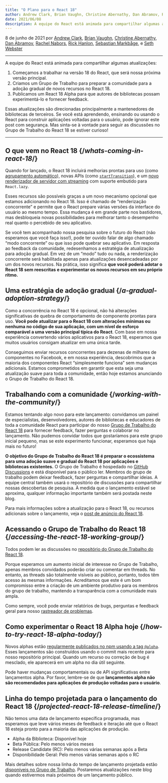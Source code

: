 ```yaml
---
title: "O Plano para o React 18"
author: Andrew Clark, Brian Vaughn, Christine Abernathy, Dan Abramov, Rachel Nabors, Rick Hanlon, Sebastian Markbage, e Seth Webster
date: 2021/06/08
description: A equipe do React está animada para compartilhar algumas atualizações. Começamos a trabalhar na versão 18 do React, que será nossa próxima versão principal. Criamos um Grupo de Trabalho para preparar a comunidade para a adoção gradual de novos recursos no React 18. Publicamos um React 18 Alpha para que autores de bibliotecas possam experimentá-lo e fornecer feedback...
---
```


8 de junho de 2021 por [Andrew Clark](https://twitter.com/acdlite), [Brian Vaughn](https://github.com/bvaughn), [Christine Abernathy](https://twitter.com/abernathyca), [Dan Abramov](https://twitter.com/dan_abramov), [Rachel Nabors](https://twitter.com/rachelnabors), [Rick Hanlon](https://twitter.com/rickhanlonii), [Sebastian Markbåge](https://twitter.com/sebmarkbage), e [Seth Webster](https://twitter.com/sethwebster)

---

<Intro>

A equipe do React está animada para compartilhar algumas atualizações:

1. Começamos a trabalhar na versão 18 do React, que será nossa próxima versão principal.
2. Criamos um Grupo de Trabalho para preparar a comunidade para a adoção gradual de novos recursos no React 18.
3. Publicamos um React 18 Alpha para que autores de bibliotecas possam experimentá-lo e fornecer feedback.

Essas atualizações são direcionadas principalmente a mantenedores de bibliotecas de terceiros. Se você está aprendendo, ensinando ou usando o React para construir aplicações voltadas para o usuário, pode ignorar este post com segurança. Mas sinta-se à vontade para seguir as discussões no Grupo de Trabalho do React 18 se estiver curioso!

---

</Intro>

## O que vem no React 18 {/*whats-coming-in-react-18*/}

Quando for lançado, o React 18 incluirá melhorias prontas para uso (como [agrupamento automático](https://github.com/reactwg/react-18/discussions/21)), novas APIs (como [`startTransition`](https://github.com/reactwg/react-18/discussions/41)), e um [novo renderizador de servidor com streaming](https://github.com/reactwg/react-18/discussions/37) com suporte embutido para `React.lazy`.

Esses recursos são possíveis graças a um novo mecanismo opcional que estamos adicionando no React 18. Isso é chamado de “renderização concorrente” e permite que o React prepare várias versões da interface do usuário ao mesmo tempo. Essa mudança é em grande parte nos bastidores, mas desbloqueia novas possibilidades para melhorar tanto o desempenho real quanto o percebido de seu aplicativo.

Se você tem acompanhado nossa pesquisa sobre o futuro do React (não esperamos que você faça isso!), pode ter ouvido falar de algo chamado “modo concorrente” ou que isso pode quebrar seu aplicativo. Em resposta ao feedback da comunidade, redesenhamos a estratégia de atualização para adoção gradual. Em vez de um “modo” tudo ou nada, a renderização concorrente será habilitada apenas para atualizações desencadeadas por um dos novos recursos. Na prática, isso significa **que você poderá adotar o React 18 sem reescritas e experimentar os novos recursos em seu próprio ritmo.**

## Uma estratégia de adoção gradual {/*a-gradual-adoption-strategy*/}

Como a concorrência no React 18 é opcional, não há alterações significativas de quebra de comportamento de componente prontas para uso. **Você pode atualizar para o React 18 com alterações mínimas ou nenhuma no código de sua aplicação, com um nível de esforço comparável a uma versão principal típica do React**. Com base em nossa experiência convertendo vários aplicativos para o React 18, esperamos que muitos usuários consigam atualizar em uma única tarde.

Conseguimos enviar recursos concorrentes para dezenas de milhares de componentes no Facebook, e em nossa experiência, descobrimos que a maioria dos componentes React “simplesmente funciona” sem mudanças adicionais. Estamos comprometidos em garantir que esta seja uma atualização suave para toda a comunidade, então hoje estamos anunciando o Grupo de Trabalho do React 18.

## Trabalhando com a comunidade {/*working-with-the-community*/}

Estamos tentando algo novo para este lançamento: convidamos um painel de especialistas, desenvolvedores, autores de bibliotecas e educadores de toda a comunidade React para participar do nosso [Grupo de Trabalho do React 18](https://github.com/reactwg/react-18) para fornecer feedback, fazer perguntas e colaborar no lançamento. Não pudemos convidar todos que gostaríamos para este grupo inicial pequeno, mas se este experimento funcionar, esperamos que haja mais no futuro!

**O objetivo do Grupo de Trabalho do React 18 é preparar o ecossistema para uma adoção suave e gradual do React 18 por aplicações e bibliotecas existentes.** O Grupo de Trabalho é hospedado no [GitHub Discussions](https://github.com/reactwg/react-18/discussions) e está disponível para o público ler. Membros do grupo de trabalho podem deixar feedback, fazer perguntas e compartilhar ideias. A equipe central também usará o repositório de discussões para compartilhar nossas descobertas de pesquisa. À medida que o lançamento estável se aproxima, qualquer informação importante também será postada neste blog.

Para mais informações sobre a atualização para o React 18, ou recursos adicionais sobre o lançamento, veja o [post de anúncio do React 18](https://github.com/reactwg/react-18/discussions/4).

## Acessando o Grupo de Trabalho do React 18 {/*accessing-the-react-18-working-group*/}

Todos podem ler as discussões no [repositório do Grupo de Trabalho do React 18](https://github.com/reactwg/react-18).

Porque esperamos um aumento inicial de interesse no Grupo de Trabalho, apenas membros convidados poderão criar ou comentar em threads. No entanto, as threads são totalmente visíveis ao público, portanto, todos têm acesso às mesmas informações. Acreditamos que este é um bom compromisso entre a criação de um ambiente produtivo para os membros do grupo de trabalho, mantendo a transparência com a comunidade mais ampla.

Como sempre, você pode enviar relatórios de bugs, perguntas e feedback geral para nosso [rastreador de problemas](https://github.com/facebook/react/issues).

## Como experimentar o React 18 Alpha hoje {/*how-to-try-react-18-alpha-today*/}

Novos alphas estão [regularmente publicados no npm usando a tag `@alpha`](https://github.com/reactwg/react-18/discussions/9). Esses lançamentos são construídos usando o commit mais recente para nosso repositório principal. Quando um recurso ou correção de bug é mesclado, ele aparecerá em um alpha no dia útil seguinte.

Pode haver mudanças comportamentais ou de API significativas entre lançamentos alpha. Por favor, lembre-se de que **lançamentos alpha não são recomendados para aplicações de produção voltadas para o usuário**.

## Linha do tempo projetada para o lançamento do React 18 {/*projected-react-18-release-timeline*/}

Não temos uma data de lançamento específica programada, mas esperamos que leve vários meses de feedback e iteração até que o React 18 esteja pronto para a maioria das aplicações de produção.

* Alpha da Biblioteca: Disponível hoje
* Beta Pública: Pelo menos vários meses
* Release Candidate (RC): Pelo menos várias semanas após a Beta
* Disponibilidade Geral: Pelo menos várias semanas após o RC

Mais detalhes sobre nossa linha do tempo de lançamento projetada estão [disponíveis no Grupo de Trabalho](https://github.com/reactwg/react-18/discussions/9). Postaremos atualizações neste blog quando estivermos mais próximos de um lançamento público.